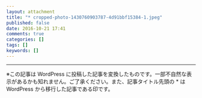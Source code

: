 ```yaml
---
layout: attachment
title: "* cropped-photo-1430760903787-4d91bbf15384-1.jpeg"
published: false
date: 2016-10-21 17:41
comments: true
categories: []
tags: []
keywords: []
---
```



---
※この記事は WordPress に投稿した記事を変換したものです。一部不自然な表示があるかも知れません。ご了承ください。また、記事タイトル先頭の * は WordPress から移行した記事である印です。
